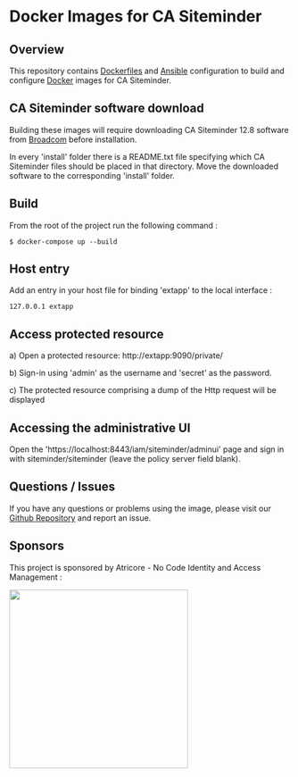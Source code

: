 # Docker Images for CA Siteminder

## Overview 

This repository contains [Dockerfiles](https://docs.docker.com/engine/reference/builder/) and [Ansible](https://ansible.com) configuration
to build and configure [Docker](https://www.docker.com/what-docker) images for CA Siteminder.

## CA Siteminder software download

Building these images will require downloading CA Siteminder 12.8 software from [Broadcom](https://www.broadcom.com/products/cyber-security/identity/siteminder) before installation.

In every 'install' folder there is a README.txt file specifying which CA Siteminder files should be placed in that directory. Move the downloaded software to the corresponding 'install' folder. 

## Build

From the root of the project run the following command :
```console
$ docker-compose up --build
```

## Host entry

Add an entry in your host file for binding 'extapp' to the local interface :
``` 
127.0.0.1 extapp
```

## Access protected resource

a) Open a protected resource: http://extapp:9090/private/

b) Sign-in using 'admin' as the username and 'secret' as the password.

c) The protected resource comprising a dump of the Http request will be displayed 

## Accessing the administrative UI

Open the 'https://localhost:8443/iam/siteminder/adminui' page and sign in with siteminder/siteminder (leave the policy server field blank).

## Questions / Issues
If you have any questions or problems using the image, please visit our [Github Repository](https://github.com/atricore/siteminder-docker) and report an issue.

## Sponsors

This project is sponsored by Atricore - No Code Identity and Access Management :

<a href="https://atricore.com"><img src="https://uploads-ssl.webflow.com/611d67401a94b9fb36e5b81f/611d6c7ea44ebe1b8ecd9d0c_atricore-logo.svg" width="320" /></a>
